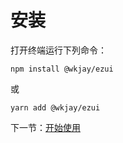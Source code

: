 # 安装

打开终端运行下列命令：

```
npm install @wkjay/ezui
```

或

```
yarn add @wkjay/ezui
```

下一节：[开始使用](#/doc/start)

